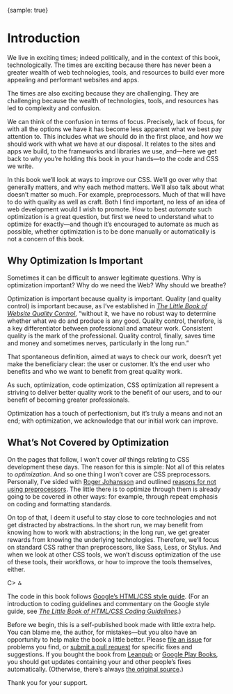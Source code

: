 {sample: true}
# Introduction

We live in exciting times; indeed politically, and in the context of this book, technologically. The times are exciting because there has never been a greater wealth of web technologies, tools, and resources to build ever more appealing and performant websites and apps.

The times are also exciting because they are challenging. They are challenging because the wealth of technologies, tools, and resources has led to complexity and confusion.

We can think of the confusion in terms of focus. Precisely, lack of focus, for with all the options we have it has become less apparent what we best pay attention to. This includes what we should do in the first place, and how we should work with what we have at our disposal. It relates to the sites and apps we build, to the frameworks and libraries we use, and—here we get back to why you’re holding this book in your hands—to the code and CSS we write.

In this book we’ll look at ways to improve our CSS. We’ll go over why that generally matters, and why each method matters. We’ll also talk about what doesn’t matter so much. For example, preprocessors. Much of that will have to do with quality as well as craft. Both I find important, no less of an idea of web development would I wish to promote. How to best _automate_ such optimization is a great question, but first we need to understand what to optimize for exactly—and though it’s encouraged to automate as much as possible, whether optimization is to be done manually or automatically is not a concern of this book.

## Why Optimization Is Important

Sometimes it can be difficult to answer legitimate questions. Why is optimization important? Why do we need the Web? Why should we breathe?

Optimization is important because quality is important. Quality (and quality control) is important because, as I’ve established in [_The Little Book of Website Quality Control_](https://www.oreilly.com/library/view/the-little-book/9781492042860/), “without it, we have no robust way to determine whether what we do and produce is any good. Quality control, therefore, is a key differentiator between professional and amateur work. Consistent quality is the mark of the professional. Quality control, finally, saves time and money and sometimes nerves, particularly in the long run.”

That spontaneous definition, aimed at ways to check our work, doesn’t yet make the beneficiary clear: the user or customer. It’s the end user who benefits and who we want to benefit from great quality work.

As such, optimization, code optimization, CSS optimization all represent a striving to deliver better quality work to the benefit of our users, and to our benefit of becoming greater professionals.

Optimization has a touch of perfectionism, but it’s truly a means and not an end; with optimization, we acknowledge that our initial work can improve.

## What’s Not Covered by Optimization

On the pages that follow, I won’t cover _all_ things relating to CSS development these days. The reason for this is simple: Not all of this relates to _optimization_. And so one thing I won’t cover are CSS preprocessors. Personally, I’ve sided with [Roger Johansson](https://www.456bereastreet.com/archive/201603/why_i_dont_use_css_preprocessors/) and outlined [reasons for not using preprocessors](https://meiert.com/blog/no-css-preprocessors/). The little there is to optimize through them is already going to be covered in other ways: for example, through repeat emphasis on coding and formatting standards.

On top of that, I deem it useful to stay close to core technologies and not get distracted by abstractions. In the short run, we may benefit from knowing how to work with abstractions; in the long run, we get greater rewards from knowing the underlying technologies. Therefore, we’ll focus on standard CSS rather than preprocessors, like Sass, Less, or Stylus. And when we look at other CSS tools, we won’t discuss optimization of the use of these tools, their workflows, or how to improve the tools themselves, either.

C> ⁂

The code in this book follows [Google’s HTML/CSS style guide](https://google.github.io/styleguide/htmlcssguide.html). (For an introduction to coding guidelines and commentary on the Google style guide, see [_The Little Book of HTML/CSS Coding Guidelines_](https://www.oreilly.com/library/view/the-little-book/9781492048459/).)

Before we begin, this is a self-published book made with little extra help. You can blame me, the author, for mistakes—but you also have an opportunity to help make the book a little better. Please [file an issue](https://github.com/frontenddogma/css-optimization-basics/issues/new) for problems you find, or [submit a pull request](https://github.com/frontenddogma/css-optimization-basics/pulls) for specific fixes and suggestions. If you bought the book from [Leanpub](https://leanpub.com/css-optimization-basics) or [Google Play Books](https://play.google.com/store/books/details/Jens_Oliver_Meiert_CSS_Optimization_Basics?id=xgTfDwAAQBAJ), you should get updates containing your and other people’s fixes automatically. (Otherwise, there’s always [the original source](https://github.com/frontenddogma/css-optimization-basics).)

Thank you for your support.